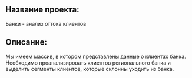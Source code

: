 ## Название проекта:
Банки - анализ оттока клиентов
## Описание:
Мы имеем массив, в котором представлены данные о клиентах банка. Необходимо проанализировать клиентов регионального банка и выделить сегменты клиентов,
которые склонны уходить из банка.
